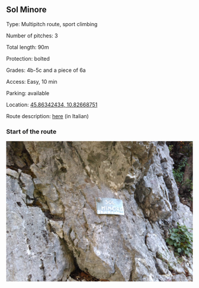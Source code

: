 ## Sol Minore

Type: Multipitch route, sport climbing

Number of pitches: 3

Total length: 90m

Protection: bolted

Grades: 4b-5c and a piece of 6a

Access: Easy, 10 min

Parking: available

Location: [45.86342434, 10.82668751](http://www.openstreetmap.org/?mlat=45.86342434&mlon=10.82668751#map=19/45.86342/10.82669)

Route description: [here](http://www.arrampicata-ledro.it/Arrampicata_Ledro/Biacesa_ReginaDelLago/RELAZIONI_BIACESA/Via_SolMinore.pdf) (in Italian)

### Start of the route
![Start](https://github.com/cragtracks/cragtracks/blob/master/Regina%20del%20Lago/Sol%20Minore/Sol_Minore_start.jpg)
